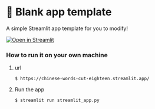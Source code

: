 # 🎈 Blank app template

A simple Streamlit app template for you to modify!

[![Open in Streamlit](https://static.streamlit.io/badges/streamlit_badge_black_white.svg)](https://blank-app-template.streamlit.app/)

### How to run it on your own machine

1. url

   ```
   $ https://chinese-words-cut-eighteen.streamlit.app/
   ```

2. Run the app

   ```
   $ streamlit run streamlit_app.py
   ```
